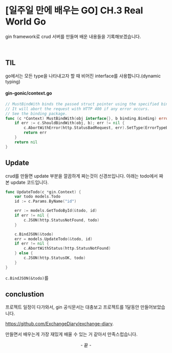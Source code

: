 # [일주일 만에 배우는 GO] CH.3 Real World Go


gin framework로 crud 서버를 만들며 배운 내용들을 기록해보겠습니다.

<!--more-->
<br />

## TIL

go에서는 모든 type을 나타내고자 할 때 비어진 interface를 사용합니다.(dynamic typing)

#### gin-gonic/context.go

```go
// MustBindWith binds the passed struct pointer using the specified binding engine.
// It will abort the request with HTTP 400 if any error occurs.
// See the binding package.
func (c *Context) MustBindWith(obj interface{}, b binding.Binding) error {
	if err := c.ShouldBindWith(obj, b); err != nil {
		c.AbortWithError(http.StatusBadRequest, err).SetType(ErrorTypeBind) // nolint: errcheck
		return err
	}
	return nil
}
```

## Update

crud를 만들면 update 부분을 깔끔하게 짜는것이 신경쓰입니다. 아래는 todo에서 짜본 update 코드입니다.

```go
func UpdateTodo(c *gin.Context) {
	var todo models.Todo
	id := c.Params.ByName("id")

	err := models.GetTodoById(&todo, id)
	if err != nil {
		c.JSON(http.StatusNotFound, todo)
	}

	c.BindJSON(&todo)
	err = models.UpdateTodo(&todo, id)
	if err != nil {
		c.AbortWithStatus(http.StatusNotFound)
	} else {
		c.JSON(http.StatusOK, todo)
	}
}
```

`c.BindJSON(&todo)`를

## conclustion
프로젝트 일정이 다가와서, gin 공식문서는 대충보고 프로젝트를 1달동안 만들어보았습니다.

https://github.com/ExchangeDiary/exchange-diary.

만들면서 배우는게 가장 재밌게 배울 수 있는 거 같아서 만족스럽습니다.

<center>- 끝 -</center>

